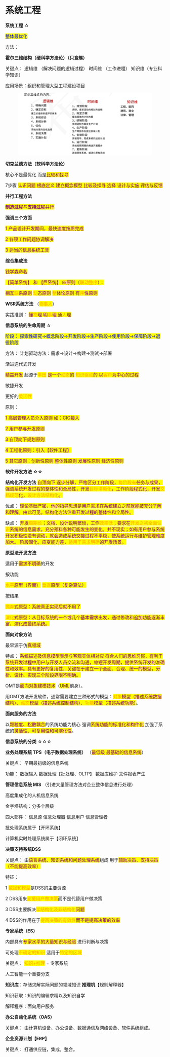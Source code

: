 # 系统工程

**系统工程** ☆&#x20;

<mark style="color:blue;">整体最优化</mark>

方法：

**霍尔三维结构（硬科学方法论）（只食螺）**

&#x20;关键点： 逻辑维 （解决问题的逻辑过程） 时间维 （工作进程） 知识维（专业科学知识）

应用场景：组织和管理大型工程建设项目

<figure><img src="../.gitbook/assets/1.png" alt=""><figcaption></figcaption></figure>

**切克兰德方法（软科学方法论）**&#x20;

核心不是最优化 而是<mark style="color:purple;">比较和探寻</mark>

7步骤 <mark style="color:purple;">认识问题 根底定义 建立概念模型 比较及探寻 选择 设计与实施 评估与反馈</mark>

**并行工程方法**&#x20;

<mark style="color:purple;">**制造过程**</mark><mark style="color:purple;">与</mark><mark style="color:purple;">**支持过程**</mark><mark style="color:purple;">并行</mark>&#x20;

**强调三个方面**&#x20;

<mark style="color:purple;">1 产品设计开发期间，最快速度按质完成</mark>&#x20;

<mark style="color:purple;">2 各项工作问题协调解决</mark>&#x20;

<mark style="color:purple;">3 适当的信息系统工具</mark>



**综合集成法**&#x20;

<mark style="color:purple;">钱学森命名</mark>&#x20;

<mark style="color:purple;">【简单系统】 和 【巨系统】 四原则（</mark><mark style="color:orange;">联动整序</mark><mark style="color:purple;">）：</mark>&#x20;

<mark style="color:purple;">相互</mark><mark style="color:orange;">联</mark><mark style="color:purple;">系原则</mark> <mark style="color:orange;">动</mark><mark style="color:purple;">态原则</mark> <mark style="color:orange;">整</mark><mark style="color:purple;">体论原则  有</mark><mark style="color:orange;">序</mark><mark style="color:purple;">性原则</mark>



**WSR系统方法** （<mark style="color:orange;">物事人</mark>）

实践准则： <mark style="color:purple;">懂</mark><mark style="color:orange;">物</mark><mark style="color:purple;">理 明</mark><mark style="color:orange;">事</mark><mark style="color:purple;">理 通</mark><mark style="color:orange;">人</mark><mark style="color:purple;">理</mark>



**信息系统的生命周期** ☆&#x20;

<mark style="color:blue;">阶段： 探索性研究->概念阶段->开发阶段->生产阶段->使用阶段->保障阶段->退役阶段</mark>

方法： 计划驱动方法：需求->设计->构建->测试->部署&#x20;



渐进迭代式开发&#x20;

<mark style="color:purple;">精益开发</mark> 起源于<mark style="color:orange;">丰田</mark> <mark style="color:purple;">是一个</mark><mark style="color:orange;">动态</mark><mark style="color:purple;">的</mark> <mark style="color:orange;">知识驱动</mark><mark style="color:purple;">的 以</mark><mark style="color:orange;">客户</mark><mark style="color:purple;">为中心的过程</mark>&#x20;



敏捷开发&#x20;

更好的<mark style="color:orange;">灵活性</mark>

原则：&#x20;

<mark style="color:purple;">1 高层管理人员介入原则 如：CIO接入</mark>&#x20;

<mark style="color:purple;">2 用户参与开发原则</mark>&#x20;

<mark style="color:purple;">3 自顶向下规划原则</mark>&#x20;

<mark style="color:purple;">4 工程化原则：引入【软件工程】</mark>&#x20;

<mark style="color:purple;">5 其它原则：创新性原则 整体性原则 发展性原则 经济性原则</mark>



**软件开发方法** ☆☆&#x20;

**结构化开发方法** <mark style="color:purple;">自顶向下 逐步分解，严格区分工作阶段，</mark><mark style="color:orange;">每阶段有</mark><mark style="color:purple;">任务与成果，强调系统开发过程的整体性和全局性，开发</mark><mark style="color:orange;">目标清晰化</mark><mark style="color:purple;">，工作阶段程式化，开发</mark><mark style="color:orange;">文档规范</mark><mark style="color:purple;">化，</mark><mark style="color:orange;">设计方法结构化</mark><mark style="color:purple;">。</mark>

优点： <mark style="color:purple;">理论基础严密，他的指导思想是用户需求在系统建立之前就能被充分了解和理解。由此可见，结构化方法注重开发过程的整体性和全局性。</mark>

缺点： <mark style="color:purple;">开发</mark><mark style="color:orange;">周期长</mark><mark style="color:purple;">；文档、设计说明繁琐，工作</mark><mark style="color:orange;">效率低</mark><mark style="color:purple;">；要求在</mark><mark style="color:orange;">开发之初全面认识</mark><mark style="color:purple;">系统的信息需求，充分预料各种可能发生的变化，并不现实；如有用户参与系统开发积极性没有调动，就会造成系统交接过程不平稳，使系统运行与维护管理难度加大。 阶段固化，应变能力差，</mark><mark style="color:orange;">适用于需求明确</mark><mark style="color:purple;">的开发场景。</mark>



**原型法开发方法**&#x20;

适用于<mark style="color:purple;">需求不明确</mark>的开发

按功能&#x20;

<mark style="color:orange;">水平</mark><mark style="color:purple;">原型（界面）</mark> <mark style="color:orange;">垂直</mark><mark style="color:purple;">原型（复杂算法）</mark>

按结果&#x20;

<mark style="color:orange;">抛弃</mark><mark style="color:purple;">式原型：系统真正实现后就不用了</mark>&#x20;

<mark style="color:orange;">演化</mark><mark style="color:purple;">式原型：从目标系统的一个或几个基本需求出发，通过修改和追加功能逐渐丰富，演化成最终系统。</mark>



**面向对象方法**&#x20;

最早源于仿<mark style="color:purple;">真领域</mark>&#x20;

特点： <mark style="color:purple;">系统描述及信息模型表示与客观实体相对应 符合人们的思维习惯，有利于系统开发过程中用户与开发人员交流和沟通，缩短开发周期，提供系统开发的准确性和效率。具有更好的复用性，关键在于建立一个全面、合理、统一的模型，分析、设计、实现三个阶段界限不明确。</mark>



OMT是<mark style="color:purple;">面向对象建模技术</mark>（<mark style="color:purple;">UML</mark>前身）。

用OMT方法开发软件，通常需要建立三种形式的模型：<mark style="color:orange;">对象</mark><mark style="color:purple;">模型（描述系统数据结构）、</mark><mark style="color:orange;">动态</mark><mark style="color:purple;">模型（描述系统控制结构）、</mark><mark style="color:orange;">功能</mark><mark style="color:purple;">模型（描述系统功能）</mark>。



**面向服务的方法**&#x20;

以<mark style="color:purple;">颗粒度、松散耦合</mark>的系统功能为核心 强调<mark style="color:purple;">系统功能的标准化和构件化</mark> 加强了系统的<mark style="color:purple;">灵活性、可复用性和可演化性</mark>。



**信息系统的分类** ☆☆☆

**业务处理系统 TPS（电子数据处理系统）** （<mark style="color:purple;">最低级 最基础的信息系统</mark>）&#x20;

关键点： 早期最初级的信息系统&#x20;

功能： 数据输入 数据处理【批处理、OLTP】 数据库维护 文件报表产生



**管理信息系统 MIS** （引进大量管理方法对企业整体信息进行处理）&#x20;

高度集成化的人机信息系统

金字塔结构：分多个层级&#x20;

四大部件： 信息源 信息处理器 信息用户 信息管理者&#x20;



批处理系统属于【开环系统】&#x20;

计算机实时处理系统属于【闭环系统】



**决策支持系统DSS**&#x20;

关键点： 由<mark style="color:purple;">语言系统、知识系统和问题处理系统</mark>组成 用于<mark style="color:purple;">辅助决策、支持决策（不能提高效率）</mark>&#x20;

特征：

&#x20;1 <mark style="color:orange;">数据和模型</mark>是DSS的主要资源&#x20;

2 DSS用来<mark style="color:orange;">支援用户做决策</mark>而不是代替用户做决策

&#x20;3 DSS主要解决<mark style="color:orange;">半结构化及非结构化</mark><mark style="color:purple;">问题</mark>&#x20;

4 DSS的作用在于<mark style="color:orange;">提高决策的有效性</mark><mark style="color:purple;">而不是提高决策的效率</mark>



**专家系统（ES）**&#x20;

内部具有<mark style="color:purple;">专家水平的大量知识与经验</mark> 进行判断与决策&#x20;

可处理<mark style="color:orange;">不确定的知识</mark> 适用于<mark style="color:orange;">特定的区域</mark>&#x20;

关键点： <mark style="color:orange;">知识+推理</mark> = 专家系统&#x20;

人工智能一个重要分支

**知识库**：存储求解实际问题的领域知识 **推理机**【规则解释器】&#x20;

知识获取：知识的编辑求精以及知识自学&#x20;

解释程序：面向用户服务



**办公自动化系统（OAS）**&#x20;

关键点： 由计算机设备、办公设备、数据通信及网络设备、软件系统组成。



**企业资源计划【ERP】**&#x20;

关键点： 打通供应链，集成，整合。

